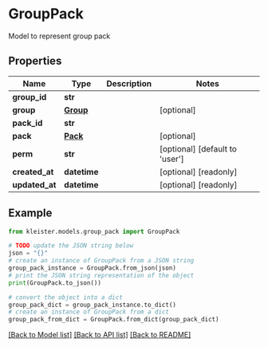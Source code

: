 # GroupPack

Model to represent group pack

## Properties

Name | Type | Description | Notes
------------ | ------------- | ------------- | -------------
**group_id** | **str** |  | 
**group** | [**Group**](Group.md) |  | [optional] 
**pack_id** | **str** |  | 
**pack** | [**Pack**](Pack.md) |  | [optional] 
**perm** | **str** |  | [optional] [default to 'user']
**created_at** | **datetime** |  | [optional] [readonly] 
**updated_at** | **datetime** |  | [optional] [readonly] 

## Example

```python
from kleister.models.group_pack import GroupPack

# TODO update the JSON string below
json = "{}"
# create an instance of GroupPack from a JSON string
group_pack_instance = GroupPack.from_json(json)
# print the JSON string representation of the object
print(GroupPack.to_json())

# convert the object into a dict
group_pack_dict = group_pack_instance.to_dict()
# create an instance of GroupPack from a dict
group_pack_from_dict = GroupPack.from_dict(group_pack_dict)
```
[[Back to Model list]](../README.md#documentation-for-models) [[Back to API list]](../README.md#documentation-for-api-endpoints) [[Back to README]](../README.md)


